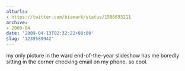 ```yaml
---
alturls:
- https://twitter.com/bismark/status/1506693211
archive:
- 2009-04
date: '2009-04-13T02:32:22+00:00'
slug: '1239589942'
---
```


my only picture in the ward end-of-the-year slideshow has me boredly
sitting in the corner checking email on my phone. so cool.

